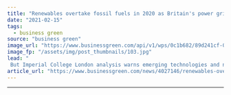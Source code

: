 ```yaml
---
title: "Renewables overtake fossil fuels in 2020 as Britain's power grid enjoys 'greenest year' yet"
date: "2021-02-15"
tags: 
  - business green
source: "business green"
image_url: "https://www.businessgreen.com/api/v1/wps/0c1b682/89d241cf-0166-4d2b-b6d1-9aa770dad850/6/Subsidy-free-solar-185x114.jpg"
image_fp: "/assets/img/post_thumbnails/103.jpg"
lead: "
 But Imperial College London analysis warns emerging technologies and negative emission power plants are likely to be needed to unlock full decarbonisation of the grid ..."
article_url: "https://www.businessgreen.com/news/4027146/renewables-overtake-fossil-fuels-2020-britain-power-grid-enjoys-greenest"
---
```


---
